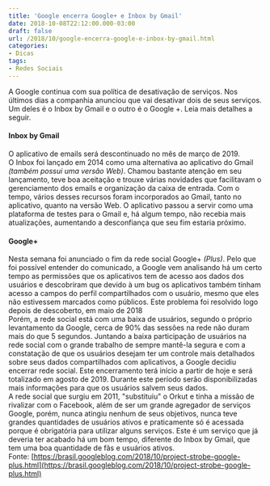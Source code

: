 ```yaml
---
title: 'Google encerra Google+ e Inbox by Gmail'
date: 2018-10-08T22:12:00.000-03:00
draft: false
url: /2018/10/google-encerra-google-e-inbox-by-gmail.html
categories:
- Dicas
tags: 
- Redes Sociais
---
```


A Google continua com sua política de desativação de serviços. Nos últimos dias a companhia anunciou que vai desativar dois de seus serviços. Um deles é o Inbox by Gmail e o outro é o Google +. Leia mais detalhes a seguir.


#### Inbox by Gmail

O aplicativo de emails será descontinuado no mês de março de 2019.  
O Inbox foi lançado em 2014 como uma alternativa ao aplicativo do Gmail _(também possui uma versão Web)_. Chamou bastante atenção em seu lançamento, teve boa aceitação e trouxe várias novidades que facilitavam o gerenciamento dos emails e organização da caixa de entrada. Com o tempo, vários desses recursos foram incorporados ao Gmail, tanto no aplicativo, quanto na versão Web. O aplicativo passou a servir como uma plataforma de testes para o Gmail e, há algum tempo, não recebia mais atualizações, aumentando a desconfiança que seu fim estaria próximo.

  

#### Google+

Nesta semana foi anunciado o fim da rede social Google+ _(Plus)_. Pelo que foi possível entender do comunicado, a Google vem analisando há um certo tempo as permissões que os aplicativos tem de acesso aos dados dos usuários e descobriram que devido à um bug os aplicativos também tinham acesso a campos do perfil compartilhados com o usuário, mesmo que eles não estivessem marcados como públicos. Este problema foi resolvido logo depois de descoberto, em maio de 2018  
Porém, a rede social está com uma baixa de usuários, segundo o próprio levantamento da Google, cerca de 90% das sessões na rede não duram mais do que 5 segundos. Juntando a baixa participação de usuários na rede social com o grande trabalho de sempre mantê-la segura e com a constatação de que os usuários desejam ter um controle mais detalhados sobre seus dados compartilhados com aplicativos, a Google decidiu encerrar rede social. Este encerramento terá início a partir de hoje e será totalizado em agosto de 2019. Durante este período serão disponibilizadas mais informações para que os usuários salvem seus dados.  
A rede social que surgiu em 2011, "substituiu" o Orkut e tinha a missão de rivalizar com o Facebook, além de ser um grande agregador de serviços Google, porém, nunca atingiu nenhum de seus objetivos, nunca teve grandes quantidades de usuários ativos e praticamente só é acessada porque é obrigatória para utilizar alguns serviços. Este é um serviço que já deveria ter acabado há um bom tempo, diferente do Inbox by Gmail, que tem uma boa quantidade de fãs e usuários ativos.  
Fonte: [https://brasil.googleblog.com/2018/10/project-strobe-google-plus.html](https://brasil.googleblog.com/2018/10/project-strobe-google-plus.html)
